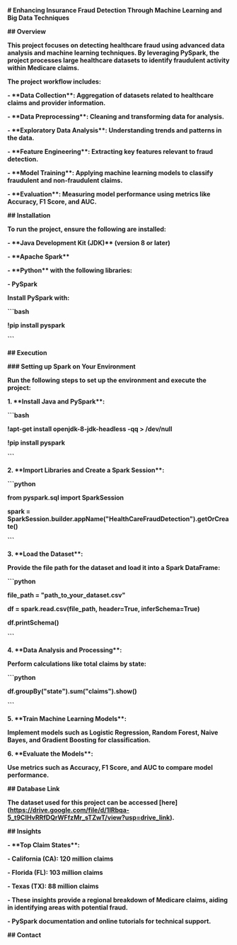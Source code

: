 **\# Enhancing Insurance Fraud Detection Through Machine Learning and Big Data Techniques**

**\## Overview**

**This project focuses on detecting healthcare fraud using advanced data
analysis and machine learning techniques. By leveraging PySpark, the
project processes large healthcare datasets to identify fraudulent
activity within Medicare claims.**

**The project workflow includes:**

**- \*\*Data Collection\*\*: Aggregation of datasets related to
healthcare claims and provider information.**

**- \*\*Data Preprocessing\*\*: Cleaning and transforming data for
analysis.**

**- \*\*Exploratory Data Analysis\*\*: Understanding trends and patterns
in the data.**

**- \*\*Feature Engineering\*\*: Extracting key features relevant to
fraud detection.**

**- \*\*Model Training\*\*: Applying machine learning models to classify
fraudulent and non-fraudulent claims.**

**- \*\*Evaluation\*\*: Measuring model performance using metrics like
Accuracy, F1 Score, and AUC.**

**\## Installation**

**To run the project, ensure the following are installed:**

**- \*\*Java Development Kit (JDK)\*\* (version 8 or later)**

**- \*\*Apache Spark\*\***

**- \*\*Python\*\* with the following libraries:**

**- PySpark**

**Install PySpark with:**

**\`\`\`bash**

**!pip install pyspark**

**\`\`\`**

**\## Execution**

**\### Setting up Spark on Your Environment**

**Run the following steps to set up the environment and execute the
project:**

**1. \*\*Install Java and PySpark\*\*:**

**\`\`\`bash**

**!apt-get install openjdk-8-jdk-headless -qq \> /dev/null**

**!pip install pyspark**

**\`\`\`**

**2. \*\*Import Libraries and Create a Spark Session\*\*:**

**\`\`\`python**

**from pyspark.sql import SparkSession**

**spark =
SparkSession.builder.appName(\"HealthCareFraudDetection\").getOrCreate()**

**\`\`\`**

**3. \*\*Load the Dataset\*\*:**

**Provide the file path for the dataset and load it into a Spark
DataFrame:**

**\`\`\`python**

**file_path = \"path_to_your_dataset.csv\"**

**df = spark.read.csv(file_path, header=True, inferSchema=True)**

**df.printSchema()**

**\`\`\`**

**4. \*\*Data Analysis and Processing\*\*:**

**Perform calculations like total claims by state:**

**\`\`\`python**

**df.groupBy(\"state\").sum(\"claims\").show()**

**\`\`\`**

**5. \*\*Train Machine Learning Models\*\*:**

**Implement models such as Logistic Regression, Random Forest, Naive
Bayes, and Gradient Boosting for classification.**

**6. \*\*Evaluate the Models\*\*:**

**Use metrics such as Accuracy, F1 Score, and AUC to compare model
performance.**

**\## Database Link**

**The dataset used for this project can be accessed
\[here\](https://drive.google.com/file/d/1IRbqa-5_t9CIHvRRfDQrWFfzMr_sTZwT/view?usp=drive_link).**

**\## Insights**

**- \*\*Top Claim States\*\*:**

**- California (CA): 120 million claims**

**- Florida (FL): 103 million claims**

**- Texas (TX): 88 million claims**

**- These insights provide a regional breakdown of Medicare claims,
aiding in identifying areas with potential fraud.**

**- PySpark documentation and online tutorials for technical support.**

**\## Contact**

